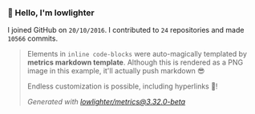 ### 👋 Hello, I'm lowlighter

I joined GitHub on `20/10/2016`.
I contributed to `24` repositories and made `10566` commits.

> Elements in `inline code-blocks` were auto-magically templated by **metrics markdown template**.
> Although this is rendered as a PNG image in this example, it'll actually push markdown 😎
>
> Endless customization is possible, including hyperlinks 🎉!
>
> *Generated with [lowlighter/metrics@3.32.0-beta](https://github.com/lowlighter/metrics)*
